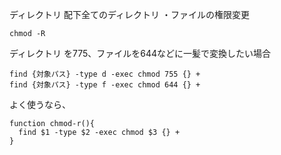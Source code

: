 ディレクトリ 配下全てのディレクトリ ・ファイルの権限変更
```
chmod -R 
```
ディレクトリ を775、ファイルを644などに一髪で変換したい場合
```
find {対象パス} -type d -exec chmod 755 {} +
find {対象パス} -type f -exec chmod 644 {} +
```

よく使うなら、
```.bashrc
function chmod-r(){
  find $1 -type $2 -exec chmod $3 {} +
}
```
